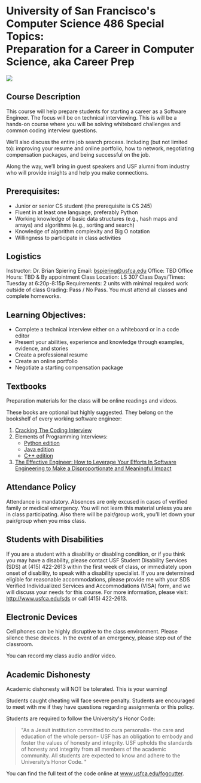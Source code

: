 University of San Francisco's <br> Computer Science 486 Special Topics: <br> Preparation for a Career in Computer Science, aka Career Prep
=====

![](https://imgs.xkcd.com/comics/job_interview.png)

Course Description
------

This course will help prepare students for starting a career as a Software Engineer. The focus will be on technical interviewing. This is will be a hands-on course where you will be solving whiteboard challenges and common coding interview questions.

We’ll also discuss the entire job search process. Including (but not limited to): improving your resume and online portfolio, how to network, negotiating compensation packages, and being successful on the job.

Along the way, we’ll bring in guest speakers and USF alumni from industry who will provide insights and help you make connections.

Prerequisites:
------

- Junior or senior CS student (the prerequisite is CS 245)
- Fluent in at least one language, preferably Python
- Working knowledge of basic data structures (e.g., hash maps and arrays) and algorithms (e.g., sorting and search)
- Knowledge of algorithm complexity and Big O notation
- Willingness to participate in class activities

Logistics
------

Instructor: Dr. Brian Spiering
Email:  [bspiering@usfca.edu](mailto:bspiering@usfca.edu)
Office: TBD
Office Hours: TBD & By appointment
Class Location: LS 307
Class Days/Times: Tuesday at 6:20p-8:15p
Requirements: 2 units with minimal required work outside of class
Grading: Pass / No Pass. You must attend all classes and complete homeworks.

Learning Objectives:
-----

- Complete a technical interview either on a whiteboard or in a code editor
- Present your abilities, experience and knowledge through examples, evidence, and stories
- Create a professional resume
- Create an online portfolio
- Negotiate a starting compensation package

Textbooks
-----

Preparation materials for the class will be online readings and videos.

These books are optional but highly suggested. They belong on the bookshelf of every working software engineer:

1. [Cracking The Coding Interview](https://www.amazon.com/Cracking-Coding-Interview-Programming-Questions/dp/0984782850)
2. Elements of Programming Interviews:
    - [Python edition](https://www.amazon.com/Elements-Programming-Interviews-Python-Insiders/dp/1537713949)
    - [Java edition](https://www.amazon.com/Elements-Programming-Interviews-Java-Insiders/dp/1517671272)
    - [C++ edition](https://www.amazon.com/Elements-Programming-Interviews-Insiders-Guide/dp/1479274836)
3. [The Effective Engineer: How to Leverage Your Efforts In Software Engineering to Make a Disproportionate and Meaningful Impact](https://www.amazon.com/Effective-Engineer-Engineering-Disproportionate-Meaningful/dp/0996128107)

Attendance Policy
-----
Attendance is mandatory. Absences are only excused in cases of verified family or
medical emergency. You will not learn this material unless you are in class participating.
Also there will be pair/group work, you’ll let down your pair/group when you miss class.

Students with Disabilities
-----

If you are a student with a disability or disabling condition, or if you think you may
have a disability, please contact USF Student Disability Services (SDS) at (415) 422-2613
within the first week of class, or immediately upon onset of disability, to speak with a disability  specialist. If you are determined eligible for reasonable accommodations, please provide me  with your SDS Verified Individualized Services and Accommodations (VISA) form,  and we will discuss your needs for this course. For more information,
please visit: http://www.usfca.edu/sds or call (415) 422-2613.

Electronic Devices
------
Cell phones can be highly disruptive to the class environment. Please silence these devices. In the event of an emergency, please step out of the classroom.

You can record my class audio and/or video.

Academic Dishonesty
------

Academic dishonesty will NOT be tolerated. This is your warning!

Students caught cheating will face severe penalty. Students are encouraged to meet with me if they have questions regarding assignments or this policy.

Students are required to follow the University's Honor Code:

>"As a Jesuit institution committed to cura personalis- the care and education of the whole person- USF has an obligation to embody and foster the values of honesty and integrity. USF upholds the standards of honesty and integrity from all members of the academic community. All students are expected to know and adhere to the University’s Honor Code. "

You can find the full text of the code online at www.usfca.edu/fogcutter.
